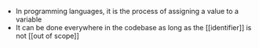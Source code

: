 - In programming languages, it is the process of assigning a value to a variable
- It can be done everywhere in the codebase as long as the [[identifier]] is not [[out of scope]]